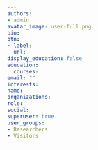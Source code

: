 ```yaml
---
authors:
- admin
avatar_image: user-full.png
bio: 
btn:
- label: 
  url: 
display_education: false
education:
  courses:
email: ""
interests:
name:
organizations:
role:
social:
superuser: true
user_groups:
- Researchers
- Visitors
---
```

